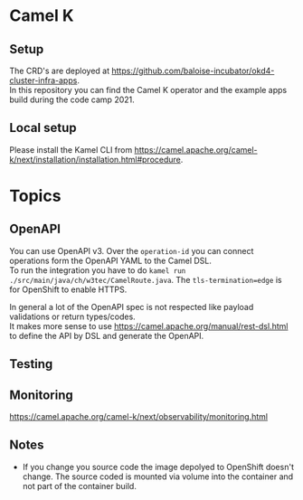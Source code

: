 # Camel K
## Setup
The CRD's are deployed at https://github.com/baloise-incubator/okd4-cluster-infra-apps.  
In this repository you can find the Camel K operator and the example apps build during the code camp 2021.

## Local setup
Please install the Kamel CLI from https://camel.apache.org/camel-k/next/installation/installation.html#procedure.

# Topics
## OpenAPI
You can use OpenAPI v3. Over the `operation-id` you can connect operations form the OpenAPI YAML to the Camel DSL.  
To run the integration you have to do `kamel run ./src/main/java/ch/w3tec/CamelRoute.java`.
The `tls-termination=edge` is for OpenShift to enable HTTPS.

In general a lot of the OpenAPI spec is not respected like payload validations or return types/codes.  
It makes more sense to use https://camel.apache.org/manual/rest-dsl.html to define the API by DSL and generate the OpenAPI.

## Testing


## Monitoring
https://camel.apache.org/camel-k/next/observability/monitoring.html

## Notes
- If you change you source code the image depolyed to OpenShift doesn't change. The source coded is mounted via volume into the container and not part of the container build.